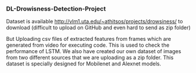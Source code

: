 ### DL-Drowisness-Detection-Project

Dataset is available http://vlm1.uta.edu/~athitsos/projects/drowsiness/ to download (difficult to upload
on GitHub and even hard to send as zip folder)

But Uploading csv files of extracted features from frames which are generated from video for executing
code. This is used to check the performance of LSTM.
We also have created our own dataset of images from two different sources that we are uploading as a
zip folder. This dataset is specially designed for Mobilenet and Alexnet models.
